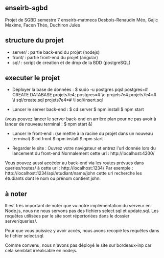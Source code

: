 ## enseirb-sgbd
Projet de SGBD semestre 7 enseirb-matmeca
Desbois-Renaudin Méo, Gajic Maxime, Facen Théo, Duchiron Jules

## structure du projet
- server/ : partie back-end du projet (nodejs)
- front/ : partie front-end du projet (angular)
- sql/ : script de creation et de drop de la BDD (postgreSQL)

## executer le projet
- Déployer la base de données :
$ sudo -u postgres pqsl
postgres=# CREATE DATABASE projets7e4;
postgres=# \c projets7e4
projets7e4=# \i sql/create.sql
projets7e4=# \i sql/insert.sql

- Lancer le server back-end :
$ cd server
$ npm install
$ npm start

(vous pouvez lancer le server back-end en arrière plan pour ne pas avoir à lancer de nouveau terminal : $ npm start &)

- Lancer le front-end :
(se mettre à la racine du projet dans un nouveau terminal)
$ cd front
$ npm install
$ npm start

- Regarder le site :
Ouvrez votre navigateur et entrez l'url donnée lors du lancement du front-end
Normalement cette url : http://localhost:4200/

Vous pouvez aussi accéder au back-end via les routes prévues dans queries/routes/ à cette url : http://localhost:1234/
Par exemple : http://localhost:1234/api/etudiant/name/john
cette url recherche les étudiants dont le nom ou prénom contient john.

## à noter

Il est très important de noter que vu notre implémentation du serveur en Node.js, nous ne nous servons pas des fichiers select.sql et update.sql. Les requêtes utilisées par le site sont répertoriées dans le dossier server/queries/.

Pour que vous puissiez y avoir accès, nous avons recopié les requêtes dans le fichier select.sql.

Comme convenu, nous n'avons pas déployé le site sur bordeaux-inp car cela semblait irréalisable en nodejs.
